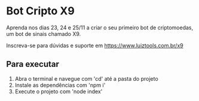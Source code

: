 # Bot Cripto X9

Aprenda nos dias 23, 24 e 25/11 a criar o seu primeiro bot de criptomoedas, um bot de sinais chamado X9.

Inscreva-se para dúvidas e suporte em https://www.luiztools.com.br/x9

## Para executar

1. Abra o terminal e navegue com 'cd' até a pasta do projeto
2. Instale as dependências com 'npm i'
3. Execute o projeto com 'node index'